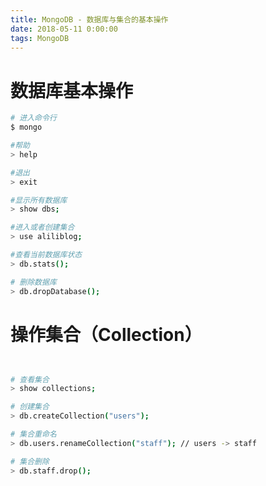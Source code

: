```yaml
---
title: MongoDB - 数据库与集合的基本操作
date: 2018-05-11 0:00:00
tags: MongoDB
---
```


数据库基本操作
=============

```bash
# 进入命令行
$ mongo

#帮助
> help

#退出
> exit

#显示所有数据库
> show dbs;

#进入或者创建集合
> use aliliblog;

#查看当前数据库状态
> db.stats();

# 删除数据库
> db.dropDatabase();
```

操作集合（Collection）
=====================

~~~bash


# 查看集合
> show collections;

# 创建集合
> db.createCollection("users");

# 集合重命名
> db.users.renameCollection("staff"); // users -> staff

# 集合删除
> db.staff.drop();
~~~